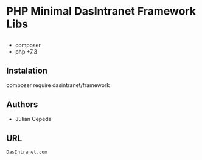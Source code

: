 # PHP Minimal DasIntranet Framework Libs

##
- composer
- php +7.3

## Instalation

composer require dasintranet/framework

## Authors
   - Julian Cepeda

## URL
    DasIntranet.com

